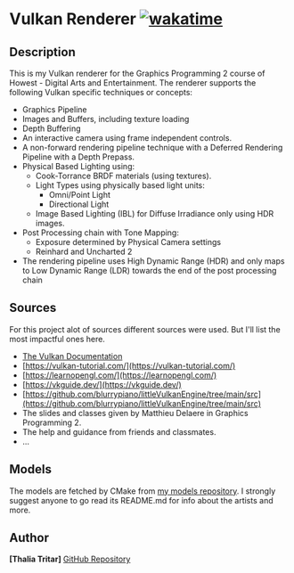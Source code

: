 # Vulkan Renderer [![wakatime](https://wakatime.com/badge/user/9ddd942c-b6f3-4a8e-aab7-1f2d3af43b2c/project/30cea435-6d91-4bae-9567-9d6072ece5e7.svg)](https://wakatime.com/badge/user/9ddd942c-b6f3-4a8e-aab7-1f2d3af43b2c/project/30cea435-6d91-4bae-9567-9d6072ece5e7)


## Description
This is my Vulkan renderer for the Graphics Programming 2 course of Howest - Digital Arts and Entertainment. 
The renderer supports the following Vulkan specific techniques or concepts:
- Graphics Pipeline
- Images and Buffers, including texture loading
- Depth Buffering
- An interactive camera using frame independent controls.
- A non-forward rendering pipeline technique with a Deferred Rendering Pipeline with a Depth Prepass.
- Physical Based Lighting using:
  - Cook-Torrance BRDF materials (using textures).
  - Light Types using physically based light units:
      - Omni/Point Light
      - Directional Light
  - Image Based Lighting (IBL) for Diffuse Irradiance only using HDR images.
- Post Processing chain with Tone Mapping:
  - Exposure determined by Physical Camera settings
  - Reinhard and Uncharted 2
- The rendering pipeline uses High Dynamic Range (HDR) and only maps to Low Dynamic Range (LDR) towards the end of the post processing chain


## Sources
For this project alot of sources different sources were used. But I'll list the most impactful ones here.
- [The Vulkan Documentation](https://docs.vulkan.org/spec/latest/index.html)
- [https://vulkan-tutorial.com/](https://vulkan-tutorial.com/)
- [https://learnopengl.com/](https://learnopengl.com/)
- [https://vkguide.dev/](https://vkguide.dev/)
- [https://github.com/blurrypiano/littleVulkanEngine/tree/main/src](https://github.com/blurrypiano/littleVulkanEngine/tree/main/src)
- The slides and classes given by Matthieu Delaere in Graphics Programming 2.
- The help and guidance from friends and classmates.
- ...

## Models
The models are fetched by CMake from [my models repository](https://github.com/ttritar/GP2_Models). I strongly suggest anyone to go read its README.md for info about the artists and more.

## Author
**[Thalia Tritar]**
[GitHub Repository](https://github.com/ttritar/GP2_VulkanProject.git)
